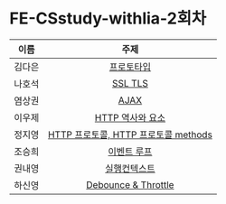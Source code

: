 # FE-CSstudy-withlia-2회차

|  이름  |                                                                                                     주제                                                                                                     |
| :----: | :----------------------------------------------------------------------------------------------------------------------------------------------------------------------------------------------------------: |
| 김다은 |   [프로토타입](https://github.com/prgrms-web-devcourse/FE-CSstudy-withlia/blob/main/2%ED%9A%8C%EC%B0%A8/2%EC%A3%BC%EC%B0%A8-%ED%94%84%EB%A1%9C%ED%86%A0%ED%83%80%EC%9E%85_%EA%B9%80%EB%8B%A4%EC%9D%80.md)    |
| 나호석 |                                  [SSL TLS](https://github.com/prgrms-web-devcourse/FE-CSstudy-withlia/blob/main/2%ED%9A%8C%EC%B0%A8/%EB%82%98%ED%98%B8%EC%84%9D-SSL_TLS.md)                                  |
| 염상권 |                                                   [AJAX](https://github.com/prgrms-web-devcourse/FE-CSstudy-withlia/blob/main/2%ED%9A%8C%EC%B0%A8/AJAX.md)                                                   |
| 이우제 | [HTTP 역사와 요소](https://github.com/prgrms-web-devcourse/FE-CSstudy-withlia/blob/main/2%ED%9A%8C%EC%B0%A8/%EC%9D%B4%EC%9A%B0%EC%A0%9C-HTTP%EC%9D%98%20%EC%97%AD%EC%82%AC%EC%99%80%20%EC%9A%94%EC%86%8C.md) |
| 정지영 |             [HTTP 프로토콜, HTTP 프로토콜 methods](https://github.com/prgrms-web-devcourse/FE-CSstudy-withlia/blob/main/2%ED%9A%8C%EC%B0%A8/%EC%A0%95%EC%A7%80%EC%98%81-HTTP%26HTTP_Methods.md)              |
| 조승희 |           [이벤트 루프](https://github.com/prgrms-web-devcourse/FE-CSstudy-withlia/blob/main/2%ED%9A%8C%EC%B0%A8/%EC%A1%B0%EC%8A%B9%ED%9D%AC-%EC%9D%B4%EB%B2%A4%ED%8A%B8%20%EB%A3%A8%ED%94%84.md)            |
| 권내영 |        [실행컨텍스트](https://github.com/prgrms-web-devcourse/FE-CSstudy-withlia/blob/main/2%ED%9A%8C%EC%B0%A8/%EA%B6%8C%EB%82%B4%EC%98%81-%EC%8B%A4%ED%96%89%EC%BB%A8%ED%85%8D%EC%8A%A4%ED%8A%B8.md)        |
| 하신영 |                [Debounce & Throttle](https://github.com/prgrms-web-devcourse/FE-CSstudy-withlia/blob/main/2%ED%9A%8C%EC%B0%A8/%ED%95%98%EC%8B%A0%EC%98%81-%20Debounce%20%26%20Throttle%20.md)                |
